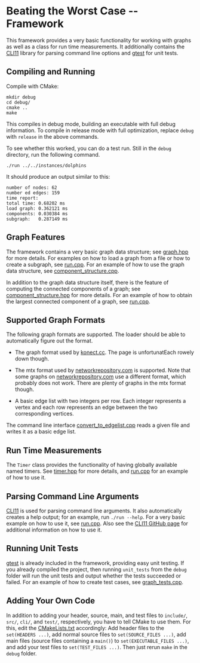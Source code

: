# Beating the Worst Case -- Framework #

This framework provides a very basic functionality for working with
graphs as well as a class for run time measurements.  It additionally
contains the [CLI11](https://github.com/CLIUtils/CLI11) library for
parsing command line options and
[gtest](https://github.com/google/googletest) for unit tests.

## Compiling and Running ##

Compile with CMake:

``` console
mkdir debug
cd debug/
cmake ..
make
```

This compiles in debug mode, building an executable with full debug
information.  To compile in release mode with full optimization,
replace `debug` with `release` in the above commands.

To see whether this worked, you can do a test run.  Still in the
`debug` directory, run the following command.

``` console
./run ../../instances/dolphins
```

It should produce an output similar to this:

``` console
number of nodes: 62
number ed edges: 159
time report:
total time:	0.68202 ms
load graph:	0.362121 ms
components:	0.030384 ms
subgraph:	0.287149 ms
```

## Graph Features ##

The framework contains a very basic graph data structure; see
[graph.hpp](include/framework/graph.hpp) for more details.  For
examples on how to load a graph from a file or how to create a
subgraph, see [run.cpp](cli/run.cpp).  For an example of how to use
the graph data structure, see
[component_structure.cpp](src/framework/component_structure.cpp).

In addition to the graph data structure itself, there is the feature
of computing the connected components of a graph; see
[component_structure.hpp](include/framework/component_structure.hpp)
for more details.  For an example of how to obtain the largest
connected component of a graph, see [run.cpp](cli/run.cpp).

## Supported Graph Formats ##

The following graph formats are supported. The loader should be able
to automatically figure out the format.

  * The graph format used by [konect.cc](https://konect.cc).  The page
    is unfortunatEach rowely down though.

  * The mtx format used by
    [networkrepository.com](https://networkrepository.com) is
    supported. Note that some graphs on
    [networkrepository.com](https://networkrepository.com) use a
    different format, which probably does not work.  There are plenty
    of graphs in the mtx format though.

  * A basic edge list with two integers per row.  Each integer
    represents a vertex and each row represents an edge between the
    two corresponding vertices.
	
The command line interface
[convert_to_edgelist.cpp](cli/convert_to_edgelist.cpp) reads a given
file and writes it as a basic edge list.

## Run Time Measurements ##

The `Timer` class provides the functionality of having globally
available named timers.  See [timer.hpp](include/framework/timer.hpp)
for more details, and [run.cpp](cli/run.cpp) for an example of how to
use it.

## Parsing Command Line Arguments ##

[CLI11](https://github.com/CLIUtils/CALI11) is used for parsing
command line arguments.  It also automatically creates a help output;
for an example, run `./run --help`.  For a very basic example on how
to use it, see [run.cpp](cli/run.cpp).  Also see the [CLI11 GitHub
page](https://github.com/CLIUtils/CLI11#usage) for additional
information on how to use it.

## Running Unit Tests ##

[gtest](https://github.com/google/googletest) is already included in
the framework, providing easy unit testing.  If you already compiled
the project, then running `unit_tests` from the `debug` folder will
run the unit tests and output whether the tests succeeded or failed.
For an example of how to create test cases, see
[graph_tests.cpp](test/graph_tests.cpp).

## Adding Your Own Code ##

In addition to adding your header, source, main, and test files to
`include/`, `src/`, `cli/`, and `test/`, respectively, you have to
tell CMake to use them.  For this, edit the
[CMakeLists.txt](CMakeLists.txt) accordingly: Add header files to the
`set(HEADERS ...)`, add normal source files to `set(SOURCE_FILES
...)`, add main files (source files containing a `main()`) to
`set(EXECUTABLE_FILES ...)`, and add your test files to
`set(TEST_FILES ...)`.  Then just rerun `make` in the `debug` folder.

